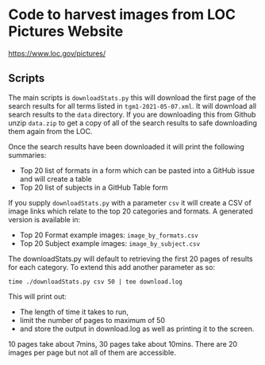 # Code to harvest images from LOC Pictures Website
https://www.loc.gov/pictures/

## Scripts

The main scripts is `downloadStats.py` this will download the first page of the search results for all terms listed in `tgm1-2021-05-07.xml`. It will download all search results to the `data` directory. If you are downloading this from Github unzip `data.zip` to get a copy of all of the search results to safe downloading them again from the LOC. 

Once the search results have been downloaded it will print the following summaries:

 * Top 20 list of formats in a form which can be pasted into a GitHub issue and will create a table
 * Top 20 list of subjects in a GitHub Table form

If you supply `downloadStats.py` with a parameter `csv` it will create a CSV of image links which relate to the top 20 categories and formats. A generated version is available in:

 * Top 20 Format example images: `image_by_formats.csv`
 * Top 20 Subject example images: `image_by_subject.csv`

The downloadStats.py will default to retrieving the first 20 pages of results for each category. To extend this add another parameter as so:

```
time ./downloadStats.py csv 50 | tee download.log
```

This will print out:
 * The length of time it takes to run,
 * limit the number of pages to maximum of 50 
 * and store the output in download.log as well as printing it to the screen.

10 pages take about 7mins, 30 pages take about 10mins. There are 20 images per page but not all of them are accessible.   
